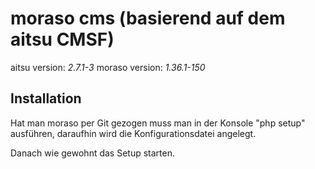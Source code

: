 moraso cms (basierend auf dem aitsu CMSF)
=============

aitsu version: *2.7.1-3*
moraso version: *1.36.1-150*

Installation
------------

Hat man moraso per Git gezogen muss man in der Konsole "php setup" ausführen,
daraufhin wird die Konfigurationsdatei angelegt.

Danach wie gewohnt das Setup starten.